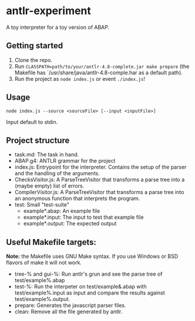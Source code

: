 # antlr-experiment

A toy interpreter for a toy version of ABAP.

## Getting started

1. Clone the repo.
2. Run `CLASSPATH=path/to/your/antlr-4.8-complete.jar make prepare` (the
   Makefile has `/usr/share/java/antlr-4.8-comple.har as a default path).
3. Run the project as `node index.js` or event `./index.js`!

## Usage

`node index.js --source <sourceFile> [--input <inputFile>]`

Input default to stdin.

## Project structure

* task.md: The task in hand.
* ABAP.g4: ANTLR grammar for the project
* index.js: Entrypoint for the interpreter. Contains the setup of the parser
  and the handling of the arguments.
* ChecksVisitor.js: A ParseTreeVisitor that transforms a parse tree into a
  (maybe empty) list of errors.
* CompilerVisitor.js: A ParseTreeVisitor that transforms a parse tree into an
  anonymous function that interprets the program.
* test: Small "test-suite"
  * example\*.abap: An example file
  * example\*.input: The input to test that example file
  * example\*.output: The expected output

## Useful Makefile targets:

**Note:** the Makefile uses GNU Make syntax. If you use Windows or BSD flavors
of make it will not work.

* tree-% and gui-%: Run antlr's grun and see the parse tree of test/example%.abap
* test-%: Run the interpeter on test/example&.abap with test/example%.input as
  input and compare the results against test/example%.output.
* prepare: Generates the javascript parser files.
* clean: Remove all the file generated by antlr.
